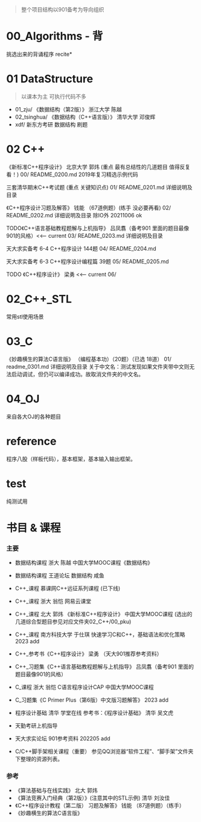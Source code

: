 >整个项目结构以901备考为导向组织
# 00_Algorithms - 背
挑选出来的背诵程序
recite*

# 01 DataStructure
>以课本为主 可执行代码不多
- 01_zju/        《数据结构（第2版）》 浙江大学 陈越
- 02_tsinghua/   《数据结构（C++语言版）》 清华大学 邓俊辉
- xdf/        新东方考研 数据结构 刷题

# 02 C++
《新标准C++程序设计》 北京大学 郭炜 (重点 最有总结性的几道题目 值得反复看！)
00/ README_0200.md 2019年复习精选示例代码

三套清华期末C++考试题 (重点 关键知识点)
01/ README_0201.md 详细说明及目录

《C++程序设计习题及解答》 钱能 （67道例题）(练手 没必要再看)
02/ README_0202.md 详细说明及目录
除IO外 20211006 ok

TODO《C++语言基础教程题解与上机指导》 吕凤翥（备考901 里面的题目最像901的风格）<<-- current
03/ README_0203.md 详细说明及目录

天大求实备考 6-4 C++程序设计 144题 
04/ README_0204.md 

天大求实备考 6-3 C++程序设计编程篇 39题
05/ README_0205.md

TODO 《C++程序设计》 梁勇 <<-- current
06/

# 02_C++_STL
常用stl使用场景

# 03_C
《妙趣横生的算法C语言版》 （编程基本功）（20题）（已选 18道）
01/ readme_0301.md 详细说明及目录
关于中文名：测试发现如果文件夹带中文则无法启动调试，但仍可以编译成功。故取消文件夹的中文名。

# 04_OJ  
来自各大OJ的各种题目

# reference
程序八股（样板代码），基本框架，基本输入输出框架。

# test
纯测试用

# 书目 & 课程
### 主要
- 数据结构课程 浙大 陈越 中国大学MOOC课程《数据结构》
- 数据结构课程 王道论坛 数据结构 咸鱼

- C++_课程 慕课网C++远征系列课程 (已下线)
- C++_课程 浙大 翁恺 网易云课堂
- C++_课程 北大 郭炜 《新标准C++程序设计》 中国大学MOOC课程 (选出的几道综合型题目参见对应文件夹02_C++/00_pku)
- C++_课程 南方科技大学 于仕琪 快速学习C和C++，基础语法和优化策略 2023 add
- C++_参考书《C++程序设计》 梁勇 （天大901推荐参考资料）
- C++_习题集《C++语言基础教程题解与上机指导》 吕凤翥（备考901 里面的题目最像901的风格） 

- C_课程 浙大 翁恺 C语言程序设计CAP 中国大学MOOC课程 
- C_习题集《C Primer Plus（第6版）中文版习题解答》 2023 add

- 程序设计基础 清华 学堂在线 参考书：《程序设计基础》 清华 吴文虎  
- 天勤考研上机指导
- 天大求实论坛 901参考资料 202205 add 

- C/C++脚手架相关课程（重要） 参见QQ浏览器“软件工程”、“脚手架”文件夹下整理的资源列表。

### 参考
- 《算法基础与在线实践》 北大 郭炜  
- 《算法竞赛入门经典（第2版）》(注意其中的STL示例) 清华 刘汝佳
- 《C++程序设计教程（第二版） 习题及解答》 钱能 （87道例题）（练手）
- 《妙趣横生的算法C语言版》
